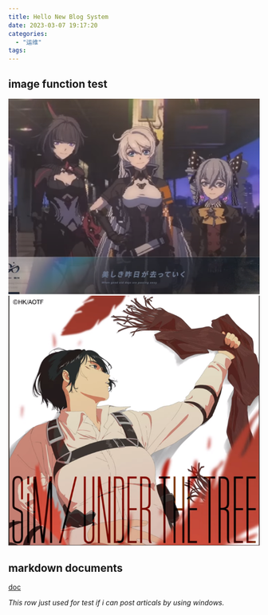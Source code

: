 ```yaml
---
title: Hello New Blog System
date: 2023-03-07 19:17:20
categories:
  - "运维"
tags:
---
```


## image function test
![honkai impact 3 rd](images/20230307-193718.png)
![under the the treeeee](images/20230307-194339.png)

## markdown documents
[doc](https://www.markdownguide.org/basic-syntax/)

_This row just used for test if i can post articals by using windows._
